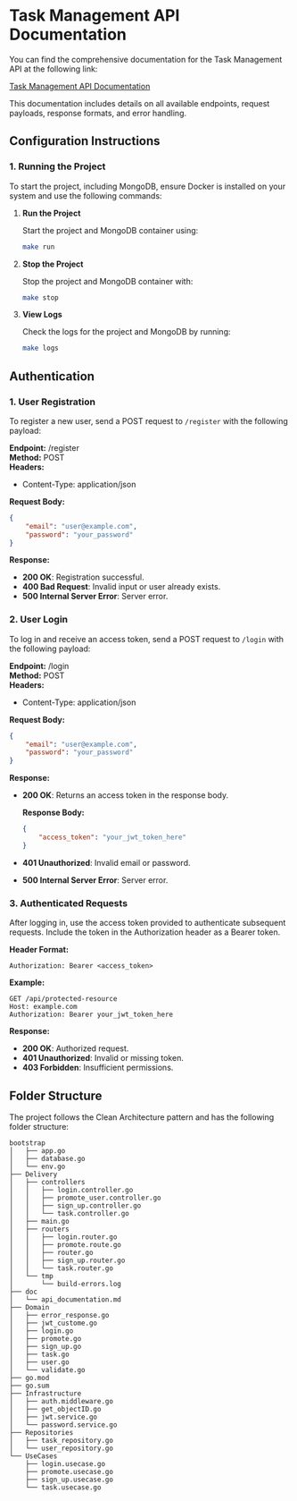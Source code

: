 
# Task Management API Documentation

You can find the comprehensive documentation for the Task Management API at the following link:

[Task Management API Documentation](https://documenter.getpostman.com/view/22911710/2sA3s3HAze)

This documentation includes details on all available endpoints, request payloads, response formats, and error handling.

## Configuration Instructions

### 1. **Running the Project**

To start the project, including MongoDB, ensure Docker is installed on your system and use the following commands:

1. **Run the Project**

   Start the project and MongoDB container using:

   ```bash
   make run
   ```

2. **Stop the Project**

   Stop the project and MongoDB container with:

   ```bash
   make stop
   ```

3. **View Logs**

   Check the logs for the project and MongoDB by running:

   ```bash
   make logs
   ```

## Authentication

### 1. **User Registration**

To register a new user, send a POST request to `/register` with the following payload:

**Endpoint:** /register  
**Method:** POST  
**Headers:**  

- Content-Type: application/json

**Request Body:**

```json
{
    "email": "user@example.com",
    "password": "your_password"
}
```

**Response:**

- **200 OK**: Registration successful.
- **400 Bad Request**: Invalid input or user already exists.
- **500 Internal Server Error**: Server error.

### 2. **User Login**

To log in and receive an access token, send a POST request to `/login` with the following payload:

**Endpoint:** /login  
**Method:** POST  
**Headers:**  

- Content-Type: application/json

**Request Body:**

```json
{
    "email": "user@example.com",
    "password": "your_password"
}
```

**Response:**

- **200 OK**: Returns an access token in the response body.
  
  **Response Body:**

  ```json
  {
      "access_token": "your_jwt_token_here"
  }
  ```

- **401 Unauthorized**: Invalid email or password.
- **500 Internal Server Error**: Server error.

### 3. **Authenticated Requests**

After logging in, use the access token provided to authenticate subsequent requests. Include the token in the Authorization header as a Bearer token.

**Header Format:**

```
Authorization: Bearer <access_token>
```

**Example:**

```http
GET /api/protected-resource
Host: example.com
Authorization: Bearer your_jwt_token_here
```

**Response:**

- **200 OK**: Authorized request.
- **401 Unauthorized**: Invalid or missing token.
- **403 Forbidden**: Insufficient permissions.

## Folder Structure

The project follows the Clean Architecture pattern and has the following folder structure:

```
bootstrap
│   ├── app.go
│   ├── database.go
│   └── env.go
├── Delivery
│   ├── controllers
│   │   ├── login.controller.go
│   │   ├── promote_user.controller.go
│   │   ├── sign_up.controller.go
│   │   └── task.controller.go
│   ├── main.go
│   ├── routers
│   │   ├── login.router.go
│   │   ├── promote.route.go
│   │   ├── router.go
│   │   ├── sign_up.router.go
│   │   └── task.router.go
│   └── tmp
│       └── build-errors.log
├── doc
│   └── api_documentation.md
├── Domain
│   ├── error_response.go
│   ├── jwt_custome.go
│   ├── login.go
│   ├── promote.go
│   ├── sign_up.go
│   ├── task.go
│   ├── user.go
│   └── validate.go
├── go.mod
├── go.sum
├── Infrastructure
│   ├── auth.middleware.go
│   ├── get_objectID.go
│   ├── jwt.service.go
│   └── password.service.go
├── Repositories
│   ├── task_repository.go
│   └── user_repository.go
└── UseCases
    ├── login.usecase.go
    ├── promote.usecase.go
    ├── sign_up.usecase.go
    └── task.usecase.go
```
